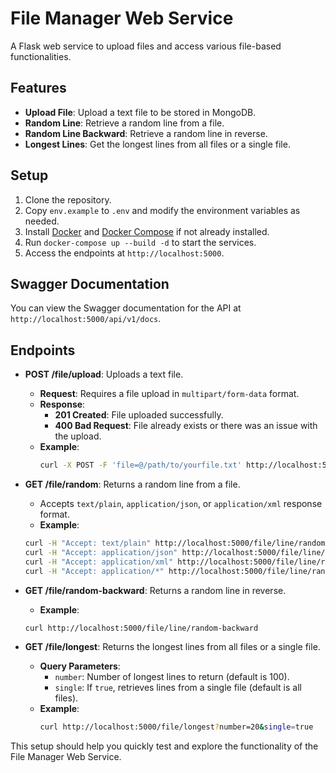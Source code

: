 # File Manager Web Service

A Flask web service to upload files and access various file-based functionalities.

## Features
- **Upload File**: Upload a text file to be stored in MongoDB.
- **Random Line**: Retrieve a random line from a file.
- **Random Line Backward**: Retrieve a random line in reverse.
- **Longest Lines**: Get the longest lines from all files or a single file.

## Setup

1. Clone the repository.
2. Copy `env.example` to `.env` and modify the environment variables as needed.
3. Install [Docker](https://docs.docker.com/get-docker/) and [Docker Compose](https://docs.docker.com/compose/install/) if not already installed.
4. Run `docker-compose up --build -d` to start the services.
5. Access the endpoints at `http://localhost:5000`.

## Swagger Documentation

You can view the Swagger documentation for the API at `http://localhost:5000/api/v1/docs`.

## Endpoints

- **POST /file/upload**: Uploads a text file.
  - **Request**: Requires a file upload in `multipart/form-data` format.
  - **Response**:
    - **201 Created**: File uploaded successfully.
    - **400 Bad Request**: File already exists or there was an issue with the upload.
  - **Example**:
    ```bash
    curl -X POST -F 'file=@/path/to/yourfile.txt' http://localhost:5000/file/upload
    ```

- **GET /file/random**: Returns a random line from a file.
  - Accepts `text/plain`, `application/json`, or `application/xml` response format.
  - **Example**:
  ```bash
  curl -H "Accept: text/plain" http://localhost:5000/file/line/random
  curl -H "Accept: application/json" http://localhost:5000/file/line/random
  curl -H "Accept: application/xml" http://localhost:5000/file/line/random
  curl -H "Accept: application/*" http://localhost:5000/file/line/random
  ```
  
- **GET /file/random-backward**: Returns a random line in reverse.
  - **Example**:
  ```bash
  curl http://localhost:5000/file/line/random-backward
  ```

- **GET /file/longest**: Returns the longest lines from all files or a single file.
  - **Query Parameters**:
    - `number`: Number of longest lines to return (default is 100).
    - `single`: If `true`, retrieves lines from a single file (default is all files).
  - **Example**:
    ```bash
    curl http://localhost:5000/file/longest?number=20&single=true
    ```

This setup should help you quickly test and explore the functionality of the File Manager Web Service.
